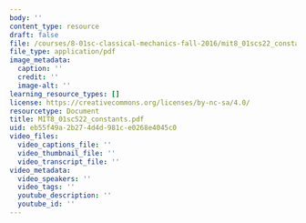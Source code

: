 ```yaml
---
body: ''
content_type: resource
draft: false
file: /courses/8-01sc-classical-mechanics-fall-2016/mit8_01scs22_constants.pdf
file_type: application/pdf
image_metadata:
  caption: ''
  credit: ''
  image-alt: ''
learning_resource_types: []
license: https://creativecommons.org/licenses/by-nc-sa/4.0/
resourcetype: Document
title: MIT8_01scS22_constants.pdf
uid: eb55f49a-2b27-4d4d-981c-e0268e4045c0
video_files:
  video_captions_file: ''
  video_thumbnail_file: ''
  video_transcript_file: ''
video_metadata:
  video_speakers: ''
  video_tags: ''
  youtube_description: ''
  youtube_id: ''
---
```

